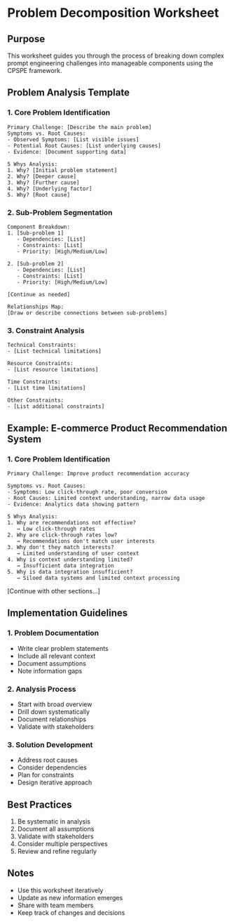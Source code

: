 # Problem Decomposition Worksheet

## Purpose
This worksheet guides you through the process of breaking down complex prompt engineering challenges into manageable components using the CPSPE framework.

## Problem Analysis Template

### 1. Core Problem Identification
```
Primary Challenge: [Describe the main problem]
Symptoms vs. Root Causes:
- Observed Symptoms: [List visible issues]
- Potential Root Causes: [List underlying causes]
- Evidence: [Document supporting data]

5 Whys Analysis:
1. Why? [Initial problem statement]
2. Why? [Deeper cause]
3. Why? [Further cause]
4. Why? [Underlying factor]
5. Why? [Root cause]
```

### 2. Sub-Problem Segmentation
```
Component Breakdown:
1. [Sub-problem 1]
   - Dependencies: [List]
   - Constraints: [List]
   - Priority: [High/Medium/Low]

2. [Sub-problem 2]
   - Dependencies: [List]
   - Constraints: [List]
   - Priority: [High/Medium/Low]

[Continue as needed]

Relationships Map:
[Draw or describe connections between sub-problems]
```

### 3. Constraint Analysis
```
Technical Constraints:
- [List technical limitations]

Resource Constraints:
- [List resource limitations]

Time Constraints:
- [List time limitations]

Other Constraints:
- [List additional constraints]
```

## Example: E-commerce Product Recommendation System

### 1. Core Problem Identification
```
Primary Challenge: Improve product recommendation accuracy

Symptoms vs. Root Causes:
- Symptoms: Low click-through rate, poor conversion
- Root Causes: Limited context understanding, narrow data usage
- Evidence: Analytics data showing pattern

5 Whys Analysis:
1. Why are recommendations not effective?
   → Low click-through rates
2. Why are click-through rates low?
   → Recommendations don't match user interests
3. Why don't they match interests?
   → Limited understanding of user context
4. Why is context understanding limited?
   → Insufficient data integration
5. Why is data integration insufficient?
   → Siloed data systems and limited context processing
```

[Continue with other sections...]

## Implementation Guidelines

### 1. Problem Documentation
- Write clear problem statements
- Include all relevant context
- Document assumptions
- Note information gaps

### 2. Analysis Process
- Start with broad overview
- Drill down systematically
- Document relationships
- Validate with stakeholders

### 3. Solution Development
- Address root causes
- Consider dependencies
- Plan for constraints
- Design iterative approach

## Best Practices

1. Be systematic in analysis
2. Document all assumptions
3. Validate with stakeholders
4. Consider multiple perspectives
5. Review and refine regularly

## Notes
- Use this worksheet iteratively
- Update as new information emerges
- Share with team members
- Keep track of changes and decisions 